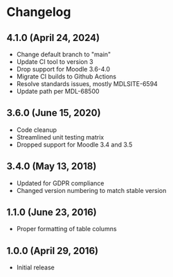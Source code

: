 # Changelog

## 4.1.0 (April 24, 2024)

- Change default branch to "main"
- Update CI tool to version 3
- Drop support for Moodle 3.6-4.0
- Migrate CI builds to Github Actions
- Resolve standards issues, mostly MDLSITE-6594
- Update path per MDL-68500

## 3.6.0 (June 15, 2020)

- Code cleanup
- Streamlined unit testing matrix
- Dropped support for Moodle 3.4 and 3.5

## 3.4.0 (May 13, 2018)

- Updated for GDPR compliance
- Changed version numbering to match stable version

## 1.1.0 (June 23, 2016)

- Proper formatting of table columns

## 1.0.0 (April 29, 2016)

- Initial release

